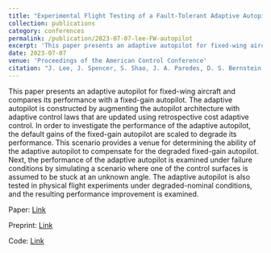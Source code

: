 ```yaml
---
title: "Experimental Flight Testing of a Fault-Tolerant Adaptive Autopilot for Fixed-Wing Aircraft"
collection: publications
category: conferences
permalink: /publication/2023-07-07-lee-FW-autopilot
excerpt: 'This paper presents an adaptive autopilot for fixed-wing aircraft and compares its performance with a fixed-gain autopilot. The adaptive autopilot is constructed by augmenting the autopilot architecture with adaptive control laws that are updated using retrospective cost adaptive control.'
date: 2023-07-07
venue: 'Proceedings of the American Control Conference'
citation: "J. Lee, J. Spencer, S. Shao, J. A. Paredes, D. S. Bernstein, and A. Goel, &quot;Experimental Flight Testing of a Fault-Tolerant Adaptive Autopilot for Fixed-Wing Aircraft,&quot; in <i>Proc. Amer. Contr. Conf. (ACC),</i> IEEE, 2023, pp. 2981–2986."
---
```


This paper presents an adaptive autopilot for fixed-wing aircraft and compares its performance with a fixed-gain autopilot. The adaptive autopilot is constructed by augmenting the autopilot architecture with adaptive control laws that are updated using retrospective cost adaptive control. In order to investigate the performance of the adaptive autopilot, the default gains of the fixed-gain autopilot are scaled to degrade its performance. This scenario provides a venue for determining the ability of the adaptive autopilot to compensate for the degraded fixed-gain autopilot. Next, the performance of the adaptive autopilot is examined under failure conditions by simulating a scenario where one of the control surfaces is assumed to be stuck at an unknown angle. The adaptive autopilot is also tested in physical flight experiments under degraded-nominal conditions, and the resulting performance improvement is examined.

Paper: <a href = "https://ieeexplore.ieee.org/document/10155833"> Link </a>

Preprint: <a href = "https://arxiv.org/pdf/2210.13621"> Link </a>

Code: <a href = "https://github.com/JAParedes/PX4-Autopilot/tree/RCAC_FW_UM"> Link </a>